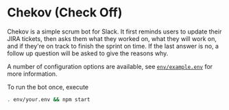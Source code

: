# Chekov (Check Off)

Chekov is a simple scrum bot for Slack. It first reminds users to update
their JIRA tickets, then asks them what they worked on, what they will
work on, and if they're on track to finish the sprint on time. If the last
answer is no, a follow up question will be asked to give the reasons why.

A number of configuration options are available, see
[`env/example.env`](env/example.env) for more information.

To run the bot once, execute

```bash
. env/your.env && npm start
```
